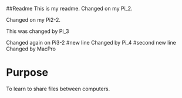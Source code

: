 ##Readme
This is my readme. Changed on my Pi_2.

Changed on my Pi2-2.

This was changed by Pi_3

Changed again on Pi3-2
#new line
Changed by Pi_4
#second new line
Changed by MacPro
# Purpose
To learn to share files between computers.